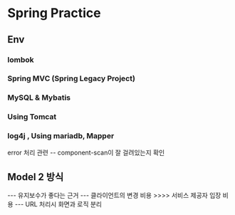 # Spring Practice

## Env

### lombok
### Spring MVC (Spring Legacy Project)
### MySQL & Mybatis
### Using Tomcat
### log4j , Using mariadb, Mapper
error 처리 관련
-- component-scan이 잘 걸려있는지 확인


## Model 2 방식
--- 유지보수가 좋다는 근거
--- 클라이언트의 변경 비용 >>>> 서비스 제공자 입장 비용
--- URL 처리시 화면과 로직 분리
